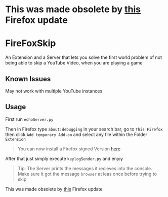 # This was made obsolete by [this](https://support.mozilla.org/de/kb/audio-oder-video-mit-headset-oder-tastatur-steuern?as=u&utm_source=inproduct) Firefox update
# FireFoxSkip
An Extension and a Server that lets you solve the first world problem of not being able to skip a YouTube Video, when you are playing a game

## Known Issues
May not work with multiple YouTube instances

## Usage
First run `echoServer.py`

Then in Firefox type `about:debugging` in your search bar, go to `This Firefox` then click `Add temporary Add-on` and select any file within the Folder `Extension`
> You can now install a Firefox signed Version [here](https://github.com/drblaui/FirefoxSkip/releases/tag/v1.0) 

After that just simply execute `keylogSender.py` and enjoy

> Tip: The Server prints the messages it recieves into the console. Make sure it got the message `browser` at leas once before trying to skip

This was made obsolete by [this](https://support.mozilla.org/de/kb/audio-oder-video-mit-headset-oder-tastatur-steuern?as=u&utm_source=inproduct) Firefox update
